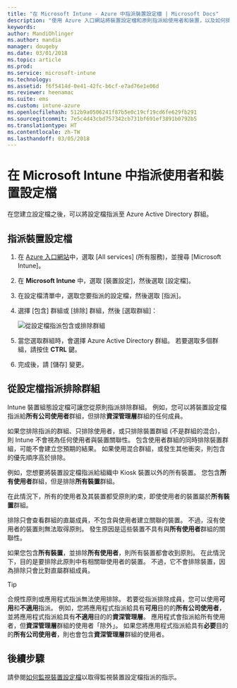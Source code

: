 ```yaml
---
title: "在 Microsoft Intune - Azure 中指派裝置設定檔 | Microsoft Docs"
description: "使用 Azure 入口網站將裝置設定檔和原則指派給使用者和裝置，以及如何排除 Microsoft InTune 中設定檔指派的群組"
keywords: 
author: MandiOhlinger
ms.author: mandia
manager: dougeby
ms.date: 03/01/2018
ms.topic: article
ms.prod: 
ms.service: microsoft-intune
ms.technology: 
ms.assetid: f6f5414d-0e41-42fc-b6cf-e7ad76e1e06d
ms.reviewer: heenamac
ms.suite: ems
ms.custom: intune-azure
ms.openlocfilehash: 512b9a0506241f87b5e0c19cf19cd6fe629fb291
ms.sourcegitcommit: 7e5c4d43cbd757342cb731bf691ef3891b0792b5
ms.translationtype: HT
ms.contentlocale: zh-TW
ms.lasthandoff: 03/05/2018
---
```

# <a name="assign-user-and-device-profiles-in-microsoft-intune"></a>在 Microsoft Intune 中指派使用者和裝置設定檔 

在您建立設定檔之後，可以將設定檔指派至 Azure Active Directory 群組。

## <a name="assign-a-device-profile"></a>指派裝置設定檔

1. 在 [Azure 入口網站](https://portal.azure.com)中，選取 [All services] (所有服務)，並搜尋 [Microsoft Intune]。
2. 在 **Microsoft Intune** 中，選取 [裝置設定]，然後選取 [設定檔]。 
3. 在設定檔清單中，選取您要指派的設定檔，然後選取 [指派]。
4. 選擇 [包含] 群組或 [排除] 群組，然後 [選取群組]：  

    ![從設定檔指派包含或排除群組](./media/group-include-exclude.png)

5. 當您選取群組時，會選擇 Azure Active Directory 群組。 若要選取多個群組，請按住 **CTRL** 鍵。
6. 完成後，請 [儲存] 變更。

## <a name="exclude-groups-from-a-profile-assignment"></a>從設定檔指派排除群組

Intune 裝置組態設定檔可讓您從原則指派排除群組。 例如，您可以將裝置設定檔指派給**所有公司使用者**群組，但排除**資深管理層**群組的任何成員。

如果您排除指派的群組、只排除使用者，或只排除裝置群組 (不是群組的混合)，則 Intune 不會視為任何使用者與裝置關聯性。 包含使用者群組的同時排除裝置群組，可能不會建立您預期的結果。 如果使用混合群組，或發生其他衝突，則包含的優先順序高於排除。

例如，您想要將裝置設定檔指派給組織中 Kiosk 裝置以外的所有裝置。 您包含**所有使用者**群組，但是排除**所有裝置**群組。

在此情況下，所有的使用者及其裝置都受原則約束，即使使用者的裝置屬於**所有裝置**群組。 

排除只會查看群組的直屬成員，不包含與使用者建立關聯的裝置。 不過，沒有使用者的裝置則無法取得原則。 發生原因是這些裝置不具有與**所有使用者**群組的關聯性。 

如果您包含**所有裝置**，並排除**所有使用者**，則所有裝置都會收到原則。 在此情況下，目的是要排除此原則中有相關聯使用者的裝置。 不過，它不會排除裝置，因為排除只會比對直屬群組成員。 

>[!TIP]
>合規性原則或應用程式指派無法使用排除。 若要從指派排除成員，您可以使用**可用**和**不適用**指派。 例如，您將應用程式指派給具有**可用**目的的**所有公司使用者**，並將應用程式指派給具有**不適用**目的的**資深管理層**。 應用程式會指派給所有使用者，但**資深管理層**群組的使用者「除外」。 如果您將應用程式指派給具有**必要**目的的**所有公司使用者**，則也會包含**資深管理層**群組的使用者。
    
## <a name="next-steps"></a>後續步驟
請參閱[如何監視裝置設定檔](device-profile-monitor.md)以取得監視裝置設定檔指派的指示。